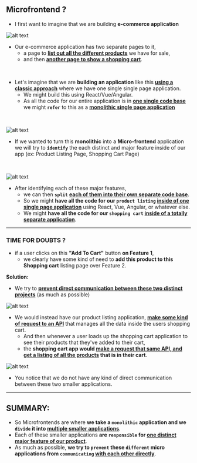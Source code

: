## Microfrontend ?

- I first want to imagine that we are building **e-commerce application**
  
![alt text](/micro_frontends/imagesUsed/ecommerceApp.png)

- Our e-commerce application has two separate pages to it, 
  - a page to <ins>**list out all the different products**</ins> we have for sale, 
  - and then <ins>**another page to show a shopping cart**</ins>.
<br/>

- Let's imagine that we are **building an application** like this <ins>**using a classic approach**</ins> where we have one single single page application. 
  - We might build this using React/Vue/Angular. 
  - As all the code for our entire application is in <ins>**one single code base**</ins> we might **`refer`** to this as a <ins>**monolithic single page application**</ins>
<br/>

![alt text](/micro_frontends/imagesUsed/monolithic.png)

- If we wanted to turn this **monolithic** into a **Micro-frontend** application we will try to **`identify`** the each distinct and major feature inside of our app (ex: Product Listing Page, Shopping Cart Page)
<br/>


![alt text](/micro_frontends/imagesUsed/distinctFeatures.png)


- After identifying each of these major features, 
  - we can then **`split`** <ins>**each of them into their own separate code base**</ins>. 
  - So we might **have all the code for our `product listing` <ins>inside of one single page application**</ins> using React, Vue, Angular, or whatever else. 
  - We might **have all the code for our `shopping cart` <ins>inside of a totally separate application**</ins>.

----

### TIME FOR DOUBTS ?

- if a user clicks on this **"Add To Cart"** button **on Feature 1**, 
  - we clearly have some kind of need to **add this product to this Shopping cart** listing page over Feature 2.

**Solution:** 

- We try to <ins>**prevent direct communication between these two distinct projects**</ins> (as much as possible)

![alt text](/micro_frontends/imagesUsed/preventDirectCommunication.png)

- We would instead have our product listing application, <ins>**make some kind of request to an API**</ins> that manages all the data inside the users shopping cart. 
  - And then whenever a user loads up the shopping cart application to see their products that they've added to their cart, 
  - the **shopping cart app would <ins>make a request that same API, and get a listing of all the products</ins> that is in their cart**.

![alt text](/micro_frontends/imagesUsed/apiCalls.png)

- You notice that we do not have any kind of direct communication between these two smaller applications.


----

## SUMMARY:

- So Microfrontends are where **we take a `monolithic` application and we `divide` it into <ins>multiple smaller applications**</ins>. 
- Each of these smaller applications **are `responsible` for <ins>one distinct major feature of our product**</ins>. 
- As much as possible, **we try to `prevent` these `different` micro applications from `communicating` <ins>with each other directly**</ins>.